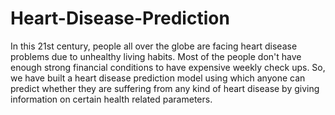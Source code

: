 # Heart-Disease-Prediction
In this 21st century, people all over the globe are facing heart disease problems due to unhealthy living habits.
Most of the people don't have enough strong financial conditions to have expensive weekly check ups. 
So, we have built a heart disease prediction model using which anyone can predict whether they are suffering from 
any kind of heart disease by giving information on certain health related parameters.
